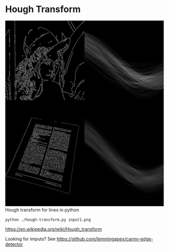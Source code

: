 # Hough Transform

![Hough Transform](examples.png)
Hough transform for lines in python

```
python ./hough-transform.py input1.png
```

https://en.wikipedia.org/wiki/Hough_transform

Looking for imputs?  See https://github.com/lemmingapex/canny-edge-detector

